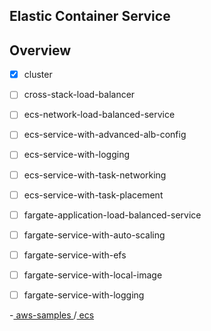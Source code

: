 ## Elastic Container Service

## Overview
- [x] cluster                                     
- [ ] cross-stack-load-balancer                   
- [ ] ecs-network-load-balanced-service           
- [ ] ecs-service-with-advanced-alb-config        
- [ ] ecs-service-with-logging                    
- [ ] ecs-service-with-task-networking            
- [ ] ecs-service-with-task-placement             
- [ ] fargate-application-load-balanced-service   
- [ ] fargate-service-with-auto-scaling           
- [ ] fargate-service-with-efs                    
- [ ] fargate-service-with-local-image            
- [ ] fargate-service-with-logging                
 
 
-[ aws-samples ](https://github.com/aws-samples/aws-cdk-examples)/[ ecs ](https://github.com/aws-samples/aws-cdk-examples/tree/master/typescript/ecs)
 
 
 
 
 
 
 
 
 
